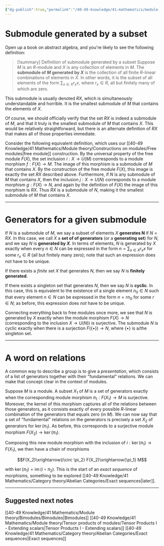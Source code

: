 ```yaml
---
{"dg-publish":true,"permalink":"/40-49-knowledge/41-mathematics/module-theory/constructions-on-modules/generators-for-modules-and-submodules/","tags":["module_theory"],"updated":"2024-10-09T14:55:36-07:00"}
---
```


# Submodule generated by a subset

Open up a book on abstract algebra, and you're likely to see the following definition:

> [!summary] Definition of submodule generated by a subset
> Suppose $M$ is an $R$-module and $X$ is any collection of elements in $M$. The **submodule of $M$ generated by $X$** is the collection of all finite $R$-linear combinations of elements in $X$. In other words, it is the subset of all elements of the form $\displaystyle \sum_{x\in X} r_x x$, where $r_x\in R$, all but finitely many of which are zero.

This submodule is usually denoted $RX$, which is simultaneously understandable and horrible. It is the smallest submodule of $M$ that contains the elements of $X$.

Of course, we should officially verify that the set $RX$ is indeed a submodule of $M$, and that it truly is the smallest submodule of $M$ that contains $X$. This would be relatively straightforward, but there is an alternate definition of $RX$ that makes all of those properties immediate.

Consider the following equivalent definition, which uses our [[40-49 Knowledge/41 Mathematics/Module theory/Constructions on modules/Free modules\|free module]] construction. By the universal property of the free module $F(X)$, the set inclusion $i:X\to U(M)$ corresponds to a module morphism $f:F(X)\to M$. The image of this morphism is a submodule of $M$ that contains $X$. By the construction of the free module $F(X)$, this image is exactly the set $RX$ described above. Furthermore, if $N$ is any submodule of $M$ that contains $X$, then the inclusion $j:X\to U(N)$ corresponds to a module morphism $g:F(X)\to N$, and again by the definition of $F(X)$ the image of this morphism is $RX$. Thus $RX$ is a submodule of $N$, making it the smallest submodule of $M$ that contains $X$.

---
# Generators for a given submodule

If $N$ is a submodule of $M$, we say a subset of elements $X$ **generates N** if $N=RX$. In this case, we call $X$ a **set of of generators** (or a **generating set**) for $N$, and we say $N$ is **generated by $X$**. In terms of elements, $N$ is generated by $X$ exactly when every $n\in N$ can be expressed in the form $n=\displaystyle \sum_{x\in X} r_x x$ for some $r_x\in R$ (all but finitely many zero); note that such an expression does *not* have to be unique.

If there exists a *finite* set $X$ that generates $N$, then we say $N$ is **finitely generated**.

If there exists a singleton set that generates $N$, then we say $N$ is **cyclic**. In this case, this is equivalent to the existence of a single element $n_0\in N$ such that every element $n\in N$ can be expressed in the form $n=r n_0$ for some $r\in N$; as before, this expression does *not* have to be unique.

Connecting everything back to free modules once more, we see that $N$ is generated by $X$ exactly when the module morphism $F(X)\to N$ (corresponding to the inclusion $X\to U(N)$) is surjective. The submodule $N$ is cyclic exactly when there is a surjection $F(\{\bullet\})\to N$, where $\{\bullet\}$ is a/the singleton set.

---
# A word on relations

A common way to describe a group is to give a *presentation*, which consists of a list of generators together with their "fundamental" relations. We can make that concept clear in the context of modules.

Suppose $M$ is a module. A subset $X_1$ of $M$ is a set of generators exactly when the corresponding module morphism $\pi_1:F(X_1)\to M$ is surjective. Moreover, the kernel of this morphism captures all of the relations between those generators, as it consists exactly of every possible $R$-linear combination of the generators that equals zero (in $M$). We can now say that a set of "fundamental" relations on the generators is precisely a set $X_2$ of generators for $\ker(\pi_1)$. As before, this corresponds to a surjective module morphism $F(X_2)\to \ker(\pi_1)$.

Composing this new module morphism with the inclusion of $i:\ker(\pi_1)\to F(X_1)$, we then have a chain of morphisms

$$F(X_2)\xrightarrow{i\circ \pi_2} F(X_2)\xrightarrow{\pi_1} M$$

with $\ker(\pi_1)=\operatorname{im}(i\circ \pi_2)$. This is the start of an *exact sequence* of morphisms, something to be explored [[40-49 Knowledge/41 Mathematics/Category theory/Abelian Categories/Exact sequences\|later]].

---

## Suggested next notes

[[40-49 Knowledge/41 Mathematics/Module theory/Bimodules/Bimodules\|Bimodules]]
[[40-49 Knowledge/41 Mathematics/Module theory/Tensor products of modules/Tensor Products I - Extending scalars\|Tensor Products I - Extending scalars]]
[[40-49 Knowledge/41 Mathematics/Category theory/Abelian Categories/Exact sequences\|Exact sequences]]